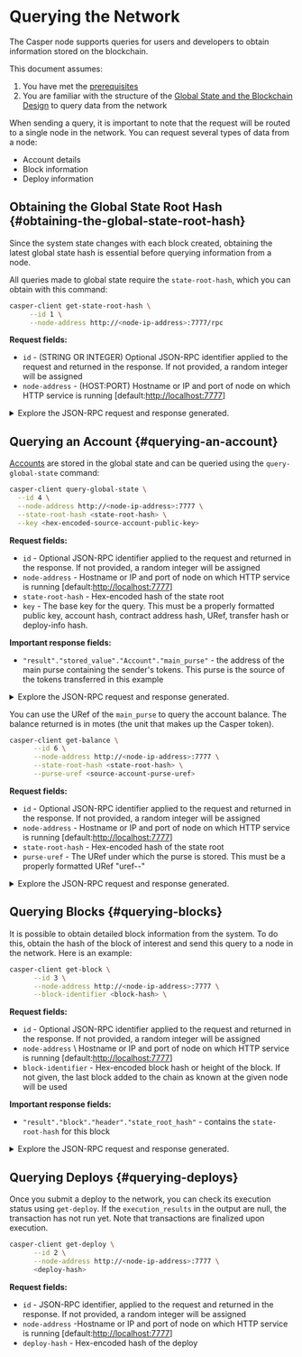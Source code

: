 # Querying the Network

The Casper node supports queries for users and developers to obtain information stored on the blockchain.

This document assumes:

1.  You have met the [prerequisites](setup.md)
2.  You are familiar with the structure of the [Global State and the Blockchain Design](https://docs.casperlabs.io/en/latest/design/index.md) to query data from the network

When sending a query, it is important to note that the request will be routed to a single node in the network. You can request several types of data from a node:

-   Account details
-   Block information
-   Deploy information

## Obtaining the Global State Root Hash {#obtaining-the-global-state-root-hash}

Since the system state changes with each block created, obtaining the latest global state hash is essential before querying information from a node.

All queries made to global state require the `state-root-hash`, which you can obtain with this command:

```bash
casper-client get-state-root-hash \
     --id 1 \
     --node-address http://<node-ip-address>:7777/rpc
```

**Request fields:**

-   `id` - (STRING OR INTEGER) Optional JSON-RPC identifier applied to the request and returned in the response. If not provided, a random integer will be assigned
-   `node-address` - (HOST:PORT) Hostname or IP and port of node on which HTTP service is running \[default:<http://localhost:7777>\]

<details>
<summary>Explore the JSON-RPC request and response generated.</summary>

**JSON-RPC Request**:

```json
{
    "jsonrpc": "2.0",
    "method": "chain_get_state_root_hash",
    "params": null,
    "id": 1
}
```

**JSON-RPC Response**:

```json
{
    "jsonrpc": "2.0",
    "result": {
        "api_version": "1.0.0",
        "state_root_hash": "f97d8d36630a8f4acdb323223596f6fa01ee3b0d49ad70d84d715c156c5dbec6"
    },
    "id": 1
}
```

</details>

## Querying an Account {#querying-an-account}

[Accounts](https://docs.casperlabs.io/en/latest/implementation/accounts.md) are stored in the global state and can be queried using the `query-global-state` command:

```bash
casper-client query-global-state \
  --id 4 \
  --node-address http://<node-ip-address>:7777 \
  --state-root-hash <state-root-hash> \
  --key <hex-encoded-source-account-public-key>
```

**Request fields:**

-   `id` - Optional JSON-RPC identifier applied to the request and returned in the response. If not provided, a random integer will be assigned
-   `node-address` - Hostname or IP and port of node on which HTTP service is running \[default:<http://localhost:7777>\]
-   `state-root-hash` - Hex-encoded hash of the state root
-   `key` - The base key for the query. This must be a properly formatted public key, account hash, contract address hash, URef, transfer hash or deploy-info hash.

**Important response fields:**

-   `"result"."stored_value"."Account"."main_purse"` - the address of the main purse containing the sender's tokens. This purse is the source of the tokens transferred in this example

<details>
<summary>Explore the JSON-RPC request and response generated.</summary>

**JSON-RPC Request**:

```json
{
    "id": 4,
    "jsonrpc": "2.0",
    "method": "state_get_item",
    "params": {
        "key": "account-hash-b0049301811f23aab30260da66927f96bfae7b99a66eb2727da23bf1427a38f5",
        "path": [],
        "state_root_hash": "cfdbf775b6671de3787cfb1f62f0c5319605a7c1711d6ece4660b37e57e81aa3"
    }
}
```

**JSON-RPC Response**:

```json
{
    "id": 4,
    "jsonrpc": "2.0",
    "result": {
        "api_version": "1.0.0",
        "merkle_proof": "2228 chars",
        "stored_value": {
            "Account": {
                "account_hash": "account-hash-b0049301811f23aab30260da66927f96bfae7b99a66eb2727da23bf1427a38f5",
                "action_thresholds": {
                    "deployment": 1,
                    "key_management": 1
                },
                "associated_keys": [
                    {
                        "account_hash": "account-hash-b0049301811f23aab30260da66927f96bfae7b99a66eb2727da23bf1427a38f5",
                        "weight": 1
                    }
                ],
                "main_purse": "uref-9e90f4bbd8f581816e305eb7ea2250ca84c96e43e8735e6aca133e7563c6f527-007",
                "named_keys": []
            }
        }
    }
}
```

</details>

You can use the URef of the `main_purse` to query the account balance. The balance returned is in motes (the unit that makes up the Casper token).

```bash
casper-client get-balance \
      --id 6 \
      --node-address http://<node-ip-address>:7777 \
      --state-root-hash <state-root-hash> \
      --purse-uref <source-account-purse-uref>
```

**Request fields:**

-   `id` - Optional JSON-RPC identifier applied to the request and returned in the response. If not provided, a random integer will be assigned
-   `node-address` - Hostname or IP and port of node on which HTTP service is running \[default:<http://localhost:7777>\]
-   `state-root-hash` - Hex-encoded hash of the state root
-   `purse-uref` - The URef under which the purse is stored. This must be a properly formatted URef "uref-\-"

<details>
<summary>Explore the JSON-RPC request and response generated.</summary>

**JSON-RPC Request**:

```json
{
    "id": 6,
    "jsonrpc": "2.0",
    "method": "state_get_balance",
    "params": {
        "purse_uref": "uref-6f4026262a505d5e1b0e03b1e3b7ab74a927f8f2868120cf1463813c19acb71e-007",
        "state_root_hash": "cfdbf775b6671de3787cfb1f62f0c5319605a7c1711d6ece4660b37e57e81aa3"
    }
}
```

**JSON-RPC Response**:

```json
{
    "id": 6,
    "jsonrpc": "2.0",
    "result": {
        "api_version": "1.0.0",
        "balance_value": "5000000000",
        "merkle_proof": "2502 chars"
    }
}
```

</details>

## Querying Blocks {#querying-blocks}

It is possible to obtain detailed block information from the system. To do this, obtain the hash of the block of interest and send this query to a node in the network. Here is an example:

```bash
casper-client get-block \
      --id 3 \
      --node-address http://<node-ip-address>:7777 \
      --block-identifier <block-hash> \
```

**Request fields:**

-   `id` - Optional JSON-RPC identifier applied to the request and returned in the response. If not provided, a random integer will be assigned
-   `node-address` \ Hostname or IP and port of node on which HTTP service is running \[default:<http://localhost:7777>\]
-   `block-identifier` - Hex-encoded block hash or height of the block. If not given, the last block added to the chain as known at the given node will be used

**Important response fields:**

-   `"result"."block"."header"."state_root_hash"` - contains the `state-root-hash` for this block

<details>
<summary>Explore the JSON-RPC request and response generated.</summary>

**JSON-RPC Request**:

```json
{
    "id": 3,
    "jsonrpc": "2.0",
    "method": "chain_get_block",
    "params": {
        "block_identifier": {
            "Hash": "7c7e9b0f087bba5ce6fc4bd067b57f69ea3c8109157a3ad7f6d98b8da77d97f9"
        }
    }
}
```

**JSON-RPC Response**:

```json
{
    "id": 3,
    "jsonrpc": "2.0",
    "result": {
        "api_version": "1.0.0",
        "block": {
            "body": {
                "deploy_hashes": [],
                "proposer": "012c6775c0e9e09f93b9450f1c5348c5f6b97895b0f52bb438f781f96ba2675a94",
                "transfer_hashes": ["ec2d477a532e00b08cfa9447b7841a645a27d34ee12ec55318263617e5740713"]
            },
            "hash": "7c7e9b0f087bba5ce6fc4bd067b57f69ea3c8109157a3ad7f6d98b8da77d97f9",
            "header": {
                "accumulated_seed": "50b8ac019b7300cd1fdeec050310e61b900e9238aa879929745900a91bd0fc4f",
                "body_hash": "224076b19c04279ae9b97f620801d5ff40ba64f431fe0d5089ef7cb84fdff45a",
                "era_end": null,
                "era_id": 0,
                "height": 8,
                "parent_hash": "416f339c4c2ff299c64a4b3271c5ef2ac2297bb40a477ceacce1483451a4db16",
                "protocol_version": "1.0.0",
                "random_bit": true,
                "state_root_hash": "cfdbf775b6671de3787cfb1f62f0c5319605a7c1711d6ece4660b37e57e81aa3",
                "timestamp": "2021-04-20T18:04:42.368Z"
            },
            "proofs": [
                {
                    "public_key": "010f50b0116f213ef65b99d1bd54483f92bf6131de2f8aceb7e3f825a838292150",
                    "signature": "130 chars"
                },
                {
                    "public_key": "012c6775c0e9e09f93b9450f1c5348c5f6b97895b0f52bb438f781f96ba2675a94",
                    "signature": "130 chars"
                },
                {
                    "public_key": "018d5da83f22c9b65cdfdf9f9fdf9f7c98aa2b8c7bcf14bf855177bbb9c1ac7f0a",
                    "signature": "130 chars"
                },
                {
                    "public_key": "01b9088b92c8a8d592f6ec8c3e8153d7c55fc0c38b5999a214e37e73a2edd6fe0f",
                    "signature": "130 chars"
                },
                {
                    "public_key": "01b9e3484d96d5693e6c5fe789e7b28972aa392b054a76d175f079692967f604de",
                    "signature": "130 chars"
                }
            ]
        }
    }
}
```

</details>

## Querying Deploys {#querying-deploys}

Once you submit a deploy to the network, you can check its execution status using `get-deploy`. If the `execution_results` in the output are null, the transaction has not run yet. Note that transactions are finalized upon execution.

```bash
casper-client get-deploy \
      --id 2 \
      --node-address http://<node-ip-address>:7777 \
      <deploy-hash>
```

**Request fields:**

-   `id` - JSON-RPC identifier, applied to the request and returned in the response. If not provided, a random integer will be assigned
-   `node-address` -Hostname or IP and port of node on which HTTP service is running \[default:<http://localhost:7777>\]
-   `deploy-hash` - Hex-encoded hash of the deploy
